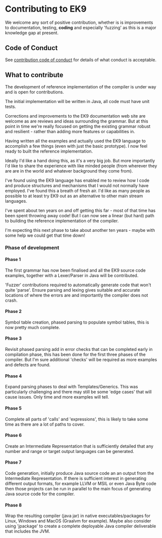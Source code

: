 # Contributing to EK9

We welcome any sort of positive contribution, whether is is improvements to documentation, testing, **coding** and
especially 'fuzzing' as this is a major knowledge gap at present.

## Code of Conduct

See [contribution code of conduct](CODE_OF_CONDUCT.md) for details of what conduct is acceptable.

## What to contribute

The development of reference implementation of the compiler is under way and is open for contributions.

The initial implementation will be written in Java, all code must have unit tests.

Corrections and improvements to the EK9 documentation web site are welcome as are reviews and ideas surrounding the grammar.
But at this point in time we're really focused on getting the existing grammar robust and resilient - rather than adding more features or capabilities in.

Having written all the examples and actually used the EK9 language to accomplish a few things (even with just the basic prototype).
I now feel ready to built the reference implementation.

Ideally I'd like a hand doing this, as it's a very big job. But more importantly I'd like to share the experience with like
minded people (from wherever they are are in the world and whatever background they come from).

I've found using the EK9 language has enabled me to review how I code and produce structures and mechanisms that I would not
normally have employed. I've found this a breath of fresh air. I'd like as many people as possible to at least try EK9 out as an
alternative to other main stream languages.

I've spent about ten years on and off getting this far - most of that time has been spent throwing away code! But I can now see
a linear (but hard) path to building the reference implementation of the compiler.

I'm expecting this next phase to take about another ten years - maybe with some help we could get that time down!

### Phase of development

#### Phase 1

The first grammar has now been finalised and all the EK9 source code examples, together with a Lexer/Parser in Java
will be contributed.

'Fuzzer' contributions required to automatically generate code that won't quite 'parse'.
Ensure parsing and lexing gives suitable and accurate locations of where the errors are and importantly the compiler does not crash.

#### Phase 2

Symbol table creation, phased parsing to populate symbol tables, this is now pretty much complete.

#### Phase 3

Revisit phased parsing add in error checks that can be completed early in compilation phase, this has been done for the first
three phases of the compiler. But I'm sure additional 'checks' will be required as more examples and defects are found.

#### Phase 4

Expand parsing phases to deal with Templates/Generics. This was particularly challenging and there may still be some 'edge cases' that
will cause issues. Only time and more examples will tell.

#### Phase 5

Complete all parts of 'calls' and 'expressions', this is likely to take some time as there are a lot of paths to cover.

#### Phase 6

Create an Intermediate Representation that is sufficiently detailed that any number and range or target output languages can be
generated.

#### Phase 7

Code generation, initially produce Java source code an an output from the Intermediate Representation.
If there is sufficient interest in generating different output formats, for example LLVM or MSIL or even Java Byte code then
those projects can be run in parallel to the main focus of generating Java source code for the compiler.

#### Phase 8

Wrap the resulting compiler (java jar) in native executables/packages for Linux, Windows and MacOS (Graalvm for example).
Maybe also consider using 'jpackage' to create a complete deployable Java compiler deliverable that includes the JVM. 
